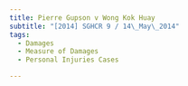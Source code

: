 ```yaml
---
title: Pierre Gupson v Wong Kok Huay 
subtitle: "[2014] SGHCR 9 / 14\_May\_2014"
tags:
  - Damages
  - Measure of Damages
  - Personal Injuries Cases

---
```


